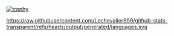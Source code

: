 [![trophy](https://github-profile-trophy.vercel.app/?username=Lechevalier999)](https://github.com/ryo-ma/github-profile-trophy)

https://raw.githubusercontent.com/Lechevalier999/github-stats-transparent/refs/heads/output/generated/languages.svg
